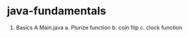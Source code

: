 # java-fundamentals
1. Basics
  A Main.java
    a. Plurize function
    b. coin flip
    c. clock function